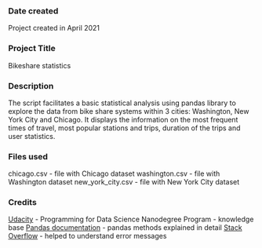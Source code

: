 
### Date created
Project created in April 2021

### Project Title
Bikeshare statistics

### Description
The script facilitates a basic statistical analysis using pandas library to explore the data from bike share systems within 3 cities: Washington, New York City and Chicago. It displays the information on the most frequent times of travel, most popular stations and trips, duration of the trips and user statistics.

### Files used
chicago.csv - file with Chicago dataset
washington.csv - file with Washington dataset
new_york_city.csv - file with New York City dataset

### Credits
[Udacity](https://udacity.com) - Programming for Data Science Nanodegree Program - knowledge base
[Pandas documentation](https://pandas.pydata.org/) - pandas methods explained in detail
[Stack Overflow](https://stackoverflow.com/) - helped to understand error messages
